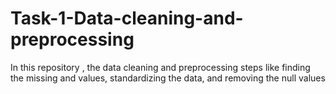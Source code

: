 # Task-1-Data-cleaning-and-preprocessing
In this repository , the data cleaning and preprocessing steps like finding the missing and values, standardizing the data, and removing the null values  
